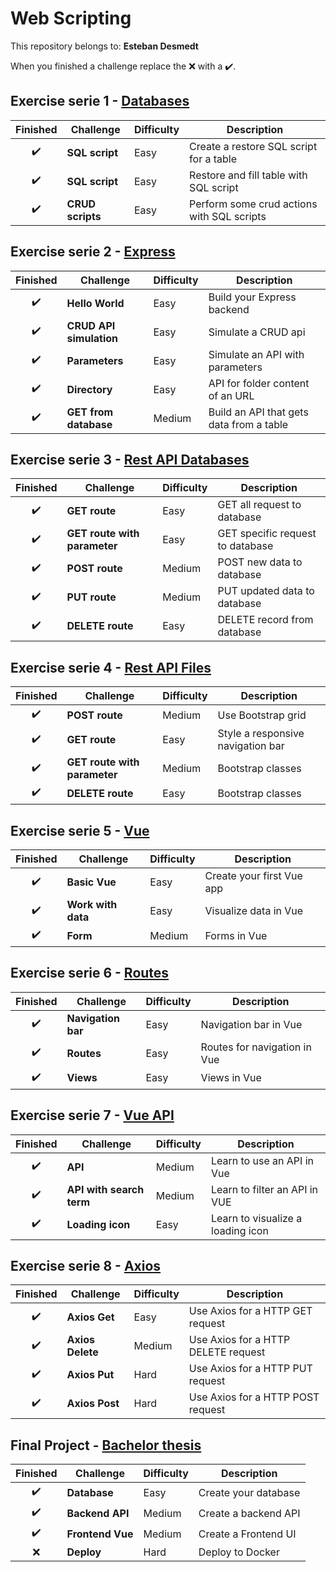 # Web Scripting

This repository belongs to: **Esteban Desmedt**

When you finished a challenge replace the ❌ with a ✔️.

## Exercise serie 1 - [Databases](01_databases/README.md)

| Finished | Challenge | Difficulty | Description |
| :---: | --- | --- | --- |
| ✔️ | **SQL script** | Easy | Create a restore SQL script for a table |
| ✔️ | **SQL script** | Easy | Restore and fill table with SQL script |
| ✔️ | **CRUD scripts** | Easy | Perform some crud actions with SQL scripts |

## Exercise serie 2 - [Express](02_express/README.md)

| Finished | Challenge | Difficulty | Description |
| :---: | --- | --- | --- |
| ✔️ | **Hello World** | Easy | Build your Express backend |
| ✔️ | **CRUD API simulation** | Easy | Simulate a CRUD api |
| ✔️ | **Parameters** | Easy | Simulate an API with parameters |
| ✔️ | **Directory** | Easy | API for folder content of an URL |
| ✔️ | **GET from database** | Medium | Build an API that gets data from a table |

## Exercise serie 3 - [Rest API Databases](03_restapidb/README.md)

| Finished | Challenge | Difficulty | Description |
| :---: | --- | --- | --- |
| ✔️ | **GET route** | Easy | GET all request to database |
| ✔️ | **GET route with parameter** | Easy | GET specific request to database |
| ✔️ | **POST route** | Medium | POST new data to database |
| ✔️ | **PUT route** | Medium | PUT updated data to database |
| ✔️ | **DELETE route** | Easy | DELETE record from database |

## Exercise serie 4 - [Rest API Files](04_restapifs/README.md)

| Finished | Challenge | Difficulty | Description |
| :---: | --- | --- | --- |
| ✔️ | **POST route** | Medium | Use Bootstrap grid |
| ✔️ | **GET route** | Easy | Style a responsive navigation bar |
| ✔️ | **GET route with parameter** | Medium | Bootstrap classes |
| ✔️ | **DELETE route** | Easy | Bootstrap classes |

## Exercise serie 5 - [Vue](05_vue/README.md)

| Finished | Challenge | Difficulty | Description |
| :---: | --- | --- | --- |
| ✔️ | **Basic Vue** | Easy | Create your first Vue app |
| ✔️ | **Work with data** | Easy | Visualize data in Vue |
| ✔️ | **Form** | Medium | Forms in Vue |

## Exercise serie 6 - [Routes](06_routes/README.md)

| Finished | Challenge | Difficulty | Description |
| :---: | --- | --- | --- |
| ✔️ | **Navigation bar** | Easy | Navigation bar in Vue |
| ✔️ | **Routes** | Easy | Routes for navigation in Vue |
| ✔️ | **Views** | Easy | Views in Vue |

## Exercise serie 7 - [Vue API](07_vueapi/README.md)

| Finished | Challenge | Difficulty | Description |
| :---: | --- | --- | --- |
| ✔️ | **API** | Medium | Learn to use an API in Vue |
| ✔️ | **API with search term** | Medium | Learn to filter an API in VUE |
| ✔️ | **Loading icon** | Easy | Learn to visualize a loading icon |

## Exercise serie 8 - [Axios](08_axios/README.md)

| Finished | Challenge | Difficulty | Description |
| :---: | --- | --- | --- |
| ✔️ | **Axios Get** | Easy | Use Axios for a HTTP GET request  |
| ✔️ | **Axios Delete** | Medium | Use Axios for a HTTP DELETE request  |
| ✔️ | **Axios Put** | Hard | Use Axios for a HTTP PUT request  |
| ✔️ | **Axios Post** | Hard | Use Axios for a HTTP POST request  |

## Final Project - [Bachelor thesis](11_finalproject/README.md)

| Finished | Challenge | Difficulty | Description |
| :---: | --- | --- | --- |
| ✔️ | **Database** | Easy | Create your database |
| ✔️ | **Backend API** | Medium | Create a backend API |
| ✔️ | **Frontend Vue** | Medium | Create a Frontend UI |
| ❌ | **Deploy** | Hard | Deploy to Docker |



